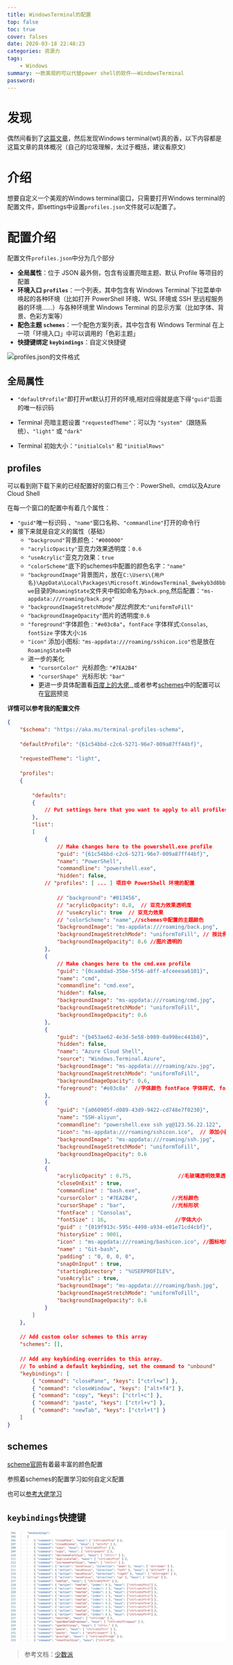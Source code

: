 ```yaml
---
title: WindowsTerminal的配置
top: false
toc: true
cover: falses
date: 2020-03-18 22:48:23
categories: 资源力
tags:
	- Windows
summary: 一款美观的可以代替power shell的软件——WindowsTerminal
password:
---
```


<!--more-->

# 发现

偶然间看到了[这篇文章](https://sspai.com/post/59380)，然后发现Windows terminal(wt)真的香，以下内容都是这篇文章的具体概况（自己的垃圾理解，太过于概括，建议看原文）

# 介绍

想要自定义一个美观的Windows terminal窗口，只需要打开Windows terminal的配置文件，即settings中设置`profiles.json`文件就可以配置了。

# 配置介绍

配置文件`profiles.json`中分为几个部分

* **全局属性**：位于 JSON 最外侧，包含有设置亮暗主题、默认 Profile 等项目的配置
* **环境入口 `profiles`**：一个列表，其中包含有 Windows Terminal 下拉菜单中唤起的各种环境（比如打开 PowerShell 环境、WSL 环境或 SSH 至远程服务器的环境……）与各种环境里 Windows Terminal 的显示方案（比如字体、背景、色彩方案等）
* **配色主题 `schemes`**：一个配色方案列表，其中包含有 Windows Terminal 在上一项「环境入口」中可以调用的「色彩主题」
* **快捷键绑定 `keybindings`**：自定义快捷键

![profiles.json的文件格式](https://cdn.sspai.com/editor/u_spencerwoo/15836861908691.png?imageView2/2/w/1120/q/90/interlace/1/ignore-error/1)

## 全局属性

* `"defaultProfile"`即打开wt默认打开的环境,相对应得就是底下得`"guid"`后面的唯一标识码

- Terminal 亮暗主题设置 `"requestedTheme"`：可以为 `"system"`（跟随系统）、`"light"` 或 `"dark"`

- Terminal 初始大小：`"initialCols"` 和 `"initialRows"`

## profiles

可以看到刚下载下来的已经配置好的窗口有三个：PowerShell、cmd以及Azure Cloud Shell

在每一个窗口的配置中有着几个属性：

* `"guid"`唯一标识码 、`"name"`窗口名称、`"commandline"`打开的命令行
* 接下来就是自定义的属性（基础）
  * `"background"`背景颜色：`"#000000"`
  * `"acrylicOpacity"`亚克力效果透明度：`0.6`
  * `"useAcrylic"`亚克力效果：`true`
  * `"colorScheme"`底下的schemes中配置的颜色名字：`"name"`
  * `"backgroundImage"`背景图片，放在`C:\Users\{用户名}\AppData\Local\Packages\Microsoft.WindowsTerminal_8wekyb3d8bbwe`目录的`RoamingState`文件夹中假如命名为`back.png`,然后配置：`"ms-appdata:///roaming/back.png"`
  * `"backgroundImageStretchMode"`*按比例放大*:`"uniformToFill"`
  * `"backgroundImageOpacity"`图片的透明度:`0.6`
  * `"foreground"`字体颜色 : `"#e03c8a"`，`fontFace` 字体样式:`Consolas`, `fontSize` 字体大小:`16`
  * `"icon"` 添加小图标: `"ms-appdata:///roaming/sshicon.ico"`也是放在`RoamingState`中
  * 进一步的美化
    * `"cursorColor" `光标颜色: `"#7EA2B4"`
    * `"cursorShape" `光标形状: `"bar"`
    * 更进一步具体配置看[百度上的大佬](https://www.baidu.com/)_,或者参考[schemes](https://github.com/mbadolato/iTerm2-Color-Schemes)中的配置可以在[官网](https://iterm2colorschemes.com/)预览

**详情可以参考我的配置文件**

```json
{
    "$schema": "https://aka.ms/terminal-profiles-schema",

    "defaultProfile": "{61c54bbd-c2c6-5271-96e7-009a87ff44bf}",

    "requestedTheme": "light",

    "profiles":
    {
    
        "defaults":
        {
            // Put settings here that you want to apply to all profiles
        },
        "list":
        [
            {
                // Make changes here to the powershell.exe profile
                "guid": "{61c54bbd-c2c6-5271-96e7-009a87ff44bf}",
                "name": "PowerShell",
                "commandline": "powershell.exe",
                "hidden": false,
            // "profiles": [ ... ] 项目中 PowerShell 环境的配置
            
                // "background": "#013456",
                // "acrylicOpacity": 0.8,  // 亚克力效果透明度
                // "useAcrylic": true  // 亚克力效果
                // "colorScheme": "name",//schemes中配置的主题颜色
                "backgroundImage": "ms-appdata:///roaming/back.png",
                "backgroundImageStretchMode": "uniformToFill", // 按比例放大
                "backgroundImageOpacity": 0.6 //图片透明的
            },
            {
                // Make changes here to the cmd.exe profile
                "guid": "{0caa0dad-35be-5f56-a8ff-afceeeaa6101}",
                "name": "cmd",
                "commandline": "cmd.exe",
                "hidden": false,
                "backgroundImage": "ms-appdata:///roaming/cmd.jpg",
                "backgroundImageStretchMode": "uniformToFill",
                "backgroundImageOpacity": 0.6
            },
            {
                "guid": "{b453ae62-4e3d-5e58-b989-0a998ec441b8}",
                "hidden": false,
                "name": "Azure Cloud Shell",
                "source": "Windows.Terminal.Azure",
                "backgroundImage": "ms-appdata:///roaming/azu.jpg",
                "backgroundImageStretchMode": "uniformToFill",
                "backgroundImageOpacity": 0.6,
                "foreground": "#e03c8a"  //字体颜色 fontFace 字体样式, fontSize 字体大小
            },
            {
                "guid": "{a060905f-d089-43d9-9422-cd748e7f0230}",
                "name": "SSH-aliyun",
                "commandline": "powershell.exe ssh yq@123.56.22.122",
                "icon": "ms-appdata:///roaming/sshicon.ico",  // 添加小图标
                "backgroundImage": "ms-appdata:///roaming/ssh.jpg",
                "backgroundImageStretchMode": "uniformToFill",
                "backgroundImageOpacity": 0.6
            },
            {
                "acrylicOpacity" : 0.75,               //毛玻璃透明效果透明度
                "closeOnExit" : true,
                "commandline" : "bash.exe",
                "cursorColor" : "#7EA2B4",           //光标颜色
                "cursorShape" : "bar",               //光标形状
                "fontFace" : "Consolas",
                "fontSize" : 16,                      //字体大小
                "guid" : "{019f913c-595c-4498-a934-e01e71cd4cbf}",
                "historySize" : 9001,
                "icon" : "ms-appdata:///roaming/bashicon.ico", //图标地址
                "name" : "Git-bash",
                "padding" : "0, 0, 0, 0",
                "snapOnInput" : true,
                "startingDirectory" : "%USERPROFILE%",
                "useAcrylic" : true,
                "backgroundImage": "ms-appdata:///roaming/bash.jpg",
                "backgroundImageStretchMode": "uniformToFill",
                "backgroundImageOpacity": 0.6
            }
        ]
    },

    // Add custom color schemes to this array
    "schemes": [],

    // Add any keybinding overrides to this array.
    // To unbind a default keybinding, set the command to "unbound"
    "keybindings": [
        { "command": "closePane", "keys": ["ctrl+w"] },
        { "command": "closeWindow", "keys": ["alt+f4"] },
        { "command": "copy", "keys": ["ctrl+c"] },
        { "command": "paste", "keys": ["ctrl+v"] },
        { "command": "newTab", "keys": ["ctrl+t"] }
    ]
}

```

## schemes

[scheme官网](https://iterm2colorschemes.com/)有着最丰富的颜色配置

参照着schemes的配置学习如何自定义配置

也可以[参考大佬学习](https://www.cnblogs.com/KiraYoshikage/p/11443741.html)

## `keybindings`快捷键

![快捷键配置](/img/sys/key.png)

> 参考文档：[少数派](https://sspai.com/post/59380)
